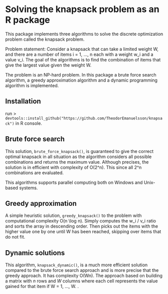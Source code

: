 # Solving the knapsack problem as an R package

This package implements three algorithms to solve the discrete optimization problem called the knapsack problem. 

Problem statement: Consider a knapsack that can take a limited weight W, and there are a number of items i = 1, ..., n each with a weight w_i and a value v_i. The goal of the algorithms is to find the combination of items that give the largest value given the weight W.

The problem is an NP-hard problem. In this package a brute force search algorithm, a greedy approximation algorithm and a dynamic programming algorithm is implemented.

## Installation

run > `devtools::install_github("https://github.com/TheodorEmanuelsson/knapsack")` in R console.

## Brute force search

This solution, `brute_force_knapsack()`, is guaranteed to give the correct optimal knapsack in all situation as the algorithm considers all possible combinations and returns the maximum value. Although precises, the solution is in efficient with complexity of O(2^n). This since all 2^n combinations are evaluated.

This algorithms supports parallel computing both on Windows and Unix-based systems.

## Greedy approximation

A simple heuristic solution, `greedy_knapsack()` to the problem with computational complexity O(n \log n). Simply computes the w_i / v_i ratio and sorts the array in descending order. Then picks out the items with the higher value one by one until W has been reached, skipping over items that do not fit.

## Dynamic solutions

This algorithm, `knapsack_dynamic()`, is a much more efficient solution compared to the brute force search approach and is more precise that the greedy approach. It has complexity O(Wn). The approach based on building a matrix with $n$ rows and $W$ columns where each cell represents the value gained for that item if W = 1, ..., W.
.
